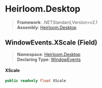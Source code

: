 # Heirloom.Desktop

> **Framework**: .NETStandard,Version=v2.1  
> **Assembly**: [Heirloom.Desktop][0]

## WindowEvents.XScale (Field)

> **Namespace**: [Heirloom.Desktop][0]  
> **Declaring Type**: [WindowEvents][1]

#### XScale

```cs
public readonly float XScale
```

[0]: ../../../Heirloom.Desktop.md
[1]: ../WindowEvents.md
